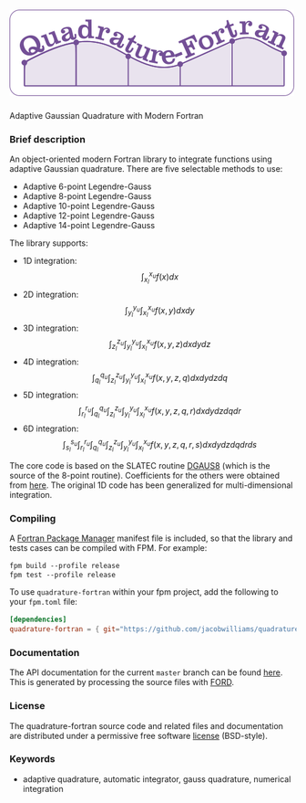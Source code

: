 ![quadrature-fortran](media/logo.png)
============

Adaptive Gaussian Quadrature with Modern Fortran

### Brief description

An object-oriented modern Fortran library to integrate functions using adaptive Gaussian quadrature. There are five selectable methods to use:
* Adaptive 6-point Legendre-Gauss
* Adaptive 8-point Legendre-Gauss
* Adaptive 10-point Legendre-Gauss
* Adaptive 12-point Legendre-Gauss
* Adaptive 14-point Legendre-Gauss

The library supports:

* 1D integration:
  $$ \int_{x_l}^{x_u} f(x) dx $$
* 2D integration:
  $$\int_{y_l}^{y_u} \int_{x_l}^{x_u} f(x,y) dx dy$$
* 3D integration:
  $$\int_{z_l}^{z_u} \int_{y_l}^{y_u} \int_{x_l}^{x_u} f(x,y,z) dx dy dz$$
* 4D integration:
  $$\int_{q_l}^{q_u} \int_{z_l}^{z_u} \int_{y_l}^{y_u} \int_{x_l}^{x_u} f(x,y,z,q) dx dy dz dq$$
* 5D integration:
  $$\int_{r_l}^{r_u} \int_{q_l}^{q_u} \int_{z_l}^{z_u} \int_{y_l}^{y_u} \int_{x_l}^{x_u} f(x,y,z,q,r) dx dy dz dq dr$$
* 6D integration:
  $$\int_{s_l}^{s_u} \int_{r_l}^{r_u} \int_{q_l}^{q_u} \int_{z_l}^{z_u} \int_{y_l}^{y_u} \int_{x_l}^{x_u} f(x,y,z,q,r,s) dx dy dz dq dr ds$$

The core code is based on the SLATEC routine [DGAUS8](http://www.netlib.org/slatec/src/dgaus8.f) (which is the source of the 8-point routine). Coefficients for the others were obtained from [here](http://processingjs.nihongoresources.com/bezierinfo/legendre-gauss-values.php). The original 1D code has been generalized for multi-dimensional integration.

### Compiling

A [Fortran Package Manager](https://github.com/fortran-lang/fpm) manifest file is included, so that the library and tests cases can be compiled with FPM. For example:

```
fpm build --profile release
fpm test --profile release
```

To use `quadrature-fortran` within your fpm project, add the following to your `fpm.toml` file:
```toml
[dependencies]
quadrature-fortran = { git="https://github.com/jacobwilliams/quadrature-fortran.git" }
```

### Documentation

The API documentation for the current ```master``` branch can be found [here](https://jacobwilliams.github.io/quadrature-fortran/).  This is generated by processing the source files with [FORD](https://github.com/Fortran-FOSS-Programmers/ford).

### License

The quadrature-fortran source code and related files and documentation are distributed under a permissive free software [license](https://github.com/jacobwilliams/quadrature-fortran/blob/master/LICENSE) (BSD-style).

### Keywords

* adaptive quadrature, automatic integrator, gauss quadrature, numerical integration

